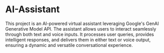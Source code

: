 # AI-Assistant
This project is an AI-powered virtual assistant leveraging Google's GenAI Generative Model API. The assistant allows users to interact seamlessly through both text and voice inputs. It processes user queries, provides intelligent responses, and delivers them in either text or voice output, ensuring a dynamic and versatile conversational experience.
